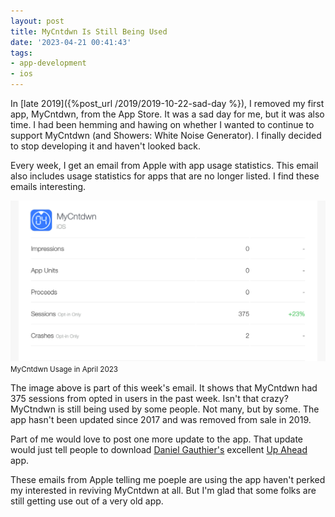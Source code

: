 ```yaml
---
layout: post
title: MyCntdwn Is Still Being Used
date: '2023-04-21 00:41:43'
tags:
- app-development
- ios
---
```


In [late 2019]({%post_url /2019/2019-10-22-sad-day %}), I removed my first app, MyCntdwn, from the App Store. It was a sad day for me, but it was also time. I had been hemming and hawing on whether I wanted to continue to support MyCntdwn (and Showers: White Noise Generator). I finally decided to stop developing it and haven't looked back.

Every week, I get an email from Apple with app usage statistics. This email also includes usage statistics for apps that are no longer listed. I find these emails interesting.

<div class="py-3">
	<div class="card shadow-sm">
		<img class="img-fluid" src="/public/images/2023/mycntdwn-is-stil-being-used/mycntdwn.png">
		<div class="card-body mx-auto">
			<small>MyCntdwn Usage in April 2023</small>
		</div>
	</div>
</div>

The image above is part of this week's email. It shows that MyCntdwn had 375 sessions from opted in users in the past week. Isn't that crazy? MyCtndwn is still being used by some people. Not many, but by some. The app hasn't been updated since 2017 and was removed from sale in 2019.

Part of me would love to post one more update to the app. That update would just tell people to download [Daniel Gauthier's](https://danielgauthier.me) excellent [Up Ahead](https://upaheadapp.com) app.

These emails from Apple telling me poeple are using the app haven't perked my interested in reviving MyCntdwn at all. But I'm glad that some folks are still getting use out of a very old app.

